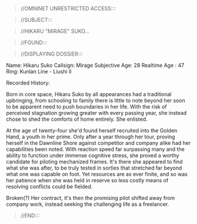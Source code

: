 >//OMNINET UNRESTRICTED ACCESS:::

>//SUBJECT:::

>//HIKARU "MIRAGE" SUKO...

>//FOUND:::

>//DISPLAYING DOSSIER:::

Name: Hikaru Suko
Callsign: Mirage
Subjective Age: 28
Realtime Age : 47
Ring: Kunlan Line - Liushi II

Recorded History:

Born in core space, Hikaru Suko by all appearances had a traditional upbringing, from schooling to family there is little to note beyond her soon to be apparent need to push boundaries in her life. With the risk of perceived stagnation growing greater with every passing year, she instead chose to shed the comforts of home entirely. She enlisted.

At the age of twenty-four she'd found herself recruited into the Golden Hand, a youth in her prime. Only after a year through her tour, proving herself in the Dawnline Shore against competitor and company alike had her capabilities been noted. With reaction speed far surpassing many and the ability to function under immense cognitive stress, she proved a worthy candidate for piloting mechanized frames. It's there she appeared to find what she was after, to be truly tested in sorties that stretched far beyond what one was capable on foot. Yet resources are as ever finite, and so was her patience when she was held in reserve so less costly means of resolving conflicts could be fielded.

Broken(?) Her contract, it's then the promising pilot shifted away from company work, instead seeking the challenging life as a freelancer.

>//END:::
